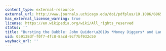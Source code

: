 ```yaml
---
content_type: external-resource
external_url: http://www.journals.uchicago.edu/doi/pdfplus/10.1086/686547
has_external_license_warning: true
license: https://en.wikipedia.org/wiki/All_rights_reserved
status: ''
title: "Bursting the Bubble: John Quidor\u2019s *Money Diggers* and Land Speculation"
uid: 059138df-f0f7-4fc8-8acd-9cf7bf932c50
wayback_url: ''
---
```

